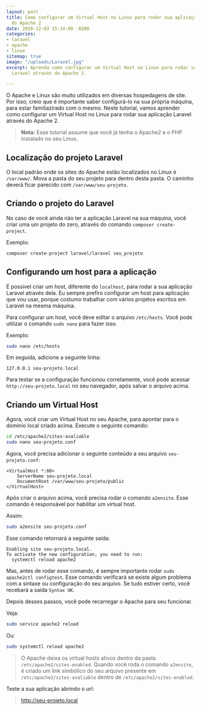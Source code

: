 ```yaml
---
layout: post
title: Como configurar um Virtual Host no Linux para rodar sua aplicação Laravel através
  do Apache 2
date: 2020-12-03 15:14:00 -0200
categories:
- laravel
- apache
- linux
sitemap: true
image: "/uploads/Laravel.jpg"
excerpt: Aprenda como configurar um Virtual Host no Linux para rodar sua aplicação
  Laravel através do Apache 2.

---
```

O Apache e Linux são muito utilizados em diversas hospedagens de site. Por isso, creio que é importante saber configurá-lo na sua própria máquina, para estar familiazirado com o mesmo. Neste tutorial, vamos aprender como configurar um Virtual Host no Linux para rodar sua aplicação Laravel através do Apache 2.

> **Nota:** Esse tutorial assume que você já tenha o Apache2 e o PHP instalado no seu Linux.

## Localização do projeto Laravel

O local padrão onde os sites do Apache estão localizados no Linux é `/var/www/`.  Mova a pasta do seu projeto para dentro desta pasta. O caminho deverá ficar parecido com `/var/www/seu-projeto`.

## Criando o projeto do Laravel

No caso de você ainda não ter a aplicação Laravel na sua máquina, você criar uma um projeto do zero, através do comando  `composer create-project`.

Exemplo:

```bash
composer create-project laravel/laravel seu_projeto
```

## Configurando um host para a aplicação

É possível criar um host, diferente do `localhost`, para rodar a sua aplicação Laravel através dela. Eu sempre prefiro configurar um host para aplicação que vou usar, porque costumo trabalhar com vários projetos escritos em Laravel na mesma máquina.

Para configurar um host, você deve editar o arquivo `/etc/hosts`. Você pode utilizar o comando `sudo nano` para fazer isso.

Exemplo:

```bash
sudo nano /etc/hosts
```

Em seguida, adicione a seguinte linha:

    127.0.0.1 seu-projeto.local

Para testar se a configuração funcionou corretamente, você pode acessar `http://seu-projeto.local` no seu navegador, após salvar o arquivo acima.

## Criando um Virtual Host

Agora, você criar um Virtual Host no seu Apache, para apontar para o domínio local criado acima.
Execute o seguinte comando:

```bash
cd /etc/apache2/sites-avaliable
sudo nano seu-projeto.conf
```

Agora, você precisa adicionar o seguinte conteúdo a seu arquivo `seu-projeto.conf`:

```
<VirtualHost *:80>
    ServerName seu-projeto.local
    DocumentRoot /var/www/seu-projeto/public
</VirtualHost>
```

Após criar o arquivo acima, você precisa rodar o comando `a2ensite`. Esse comando é responsável por habilitar um virtual host.

Assim:

```bash
sudo a2ensite seu-projeto.conf
```

Esse comando retornará a seguinte saída:

    Enabling site seu-projeto.local.
    To activate the new configuration, you need to run:
      systemctl reload apache2

Mas, antes de rodar esse comando, é sempre importante rodar `sudo apache2ctl configtest`. Esse comando verificará se existe algum problema com a sintaxe ou configuração do seu arquivo. Se tudo estiver certo, você recebará a saída `Syntax OK`.

Depois desses passos, você pode recarregar o Apache para seu funcionar.

Veja:

```bash
sudo service apache2 reload
```

Ou:

```bash
sudo systemctl reload apache2
```

> O Apache deixa os virtual hosts ativos dentro da pasta `/etc/apache2/sites-enabled`. Quando você roda o comando `a2ensite`, é criado um link simbólico do seu arquivo presente em `/etc/apache2/sites-avaliable` dentro de `/etc/apache2/sites-enabled`.

Teste a sua aplicação abrindo o url:

> http://seu-projeto.local